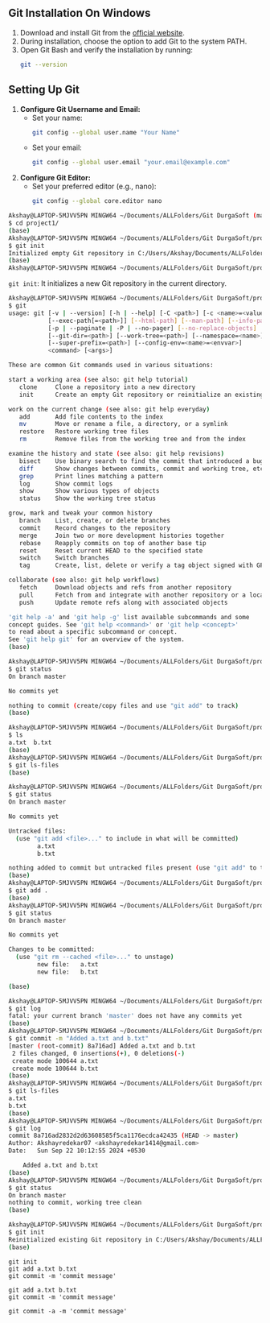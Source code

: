 ## Git Installation On Windows

1. Download and install Git from the [official website](https://git-scm.com/download/win).
2. During installation, choose the option to add Git to the system PATH.
3. Open Git Bash and verify the installation by running:
   ```bash
   git --version
   ```  

## Setting Up Git

1. **Configure Git Username and Email:**
   - Set your name:
     ```bash
     git config --global user.name "Your Name"
     ```
   - Set your email:
     ```bash
     git config --global user.email "your.email@example.com"    

2. **Configure Git Editor:**
   - Set your preferred editor (e.g., nano):
     ```bash
     git config --global core.editor nano
     ```


```bash
Akshay@LAPTOP-5MJVV5PN MINGW64 ~/Documents/ALLFolders/Git DurgaSoft (main)
$ cd project1/
(base)
Akshay@LAPTOP-5MJVV5PN MINGW64 ~/Documents/ALLFolders/Git DurgaSoft/project1 (main)
$ git init
Initialized empty Git repository in C:/Users/Akshay/Documents/ALLFolders/Git DurgaSoft/project1/.git/
(base)
Akshay@LAPTOP-5MJVV5PN MINGW64 ~/Documents/ALLFolders/Git DurgaSoft/project1 (master)
```

`git init`: It initializes a new Git repository in the current directory.


```bash
Akshay@LAPTOP-5MJVV5PN MINGW64 ~/Documents/ALLFolders/Git DurgaSoft/project1 (master)
$ git
usage: git [-v | --version] [-h | --help] [-C <path>] [-c <name>=<value>]
           [--exec-path[=<path>]] [--html-path] [--man-path] [--info-path]
           [-p | --paginate | -P | --no-pager] [--no-replace-objects] [--bare]
           [--git-dir=<path>] [--work-tree=<path>] [--namespace=<name>]
           [--super-prefix=<path>] [--config-env=<name>=<envvar>]
           <command> [<args>]

These are common Git commands used in various situations:

start a working area (see also: git help tutorial)
   clone     Clone a repository into a new directory
   init      Create an empty Git repository or reinitialize an existing one

work on the current change (see also: git help everyday)
   add       Add file contents to the index
   mv        Move or rename a file, a directory, or a symlink
   restore   Restore working tree files
   rm        Remove files from the working tree and from the index

examine the history and state (see also: git help revisions)
   bisect    Use binary search to find the commit that introduced a bug
   diff      Show changes between commits, commit and working tree, etc
   grep      Print lines matching a pattern
   log       Show commit logs
   show      Show various types of objects
   status    Show the working tree status

grow, mark and tweak your common history
   branch    List, create, or delete branches
   commit    Record changes to the repository
   merge     Join two or more development histories together
   rebase    Reapply commits on top of another base tip
   reset     Reset current HEAD to the specified state
   switch    Switch branches
   tag       Create, list, delete or verify a tag object signed with GPG

collaborate (see also: git help workflows)
   fetch     Download objects and refs from another repository
   pull      Fetch from and integrate with another repository or a local branch
   push      Update remote refs along with associated objects

'git help -a' and 'git help -g' list available subcommands and some
concept guides. See 'git help <command>' or 'git help <concept>'
to read about a specific subcommand or concept.
See 'git help git' for an overview of the system.
(base)
```

```bash
Akshay@LAPTOP-5MJVV5PN MINGW64 ~/Documents/ALLFolders/Git DurgaSoft/project1 (master)
$ git status
On branch master

No commits yet

nothing to commit (create/copy files and use "git add" to track)
(base)
```


```bash
Akshay@LAPTOP-5MJVV5PN MINGW64 ~/Documents/ALLFolders/Git DurgaSoft/project1/project2 (master)
$ ls
a.txt  b.txt
(base)
Akshay@LAPTOP-5MJVV5PN MINGW64 ~/Documents/ALLFolders/Git DurgaSoft/project1/project2 (master)
$ git ls-files
(base)
```

```bash
Akshay@LAPTOP-5MJVV5PN MINGW64 ~/Documents/ALLFolders/Git DurgaSoft/project1/project2 (master)
$ git status
On branch master

No commits yet

Untracked files:
  (use "git add <file>..." to include in what will be committed)
        a.txt
        b.txt

nothing added to commit but untracked files present (use "git add" to track)
(base)
Akshay@LAPTOP-5MJVV5PN MINGW64 ~/Documents/ALLFolders/Git DurgaSoft/project1/project2 (master)
$ git add .
(base)
Akshay@LAPTOP-5MJVV5PN MINGW64 ~/Documents/ALLFolders/Git DurgaSoft/project1/project2 (master)
$ git status
On branch master

No commits yet

Changes to be committed:
  (use "git rm --cached <file>..." to unstage)
        new file:   a.txt
        new file:   b.txt

(base)
```


```bash
Akshay@LAPTOP-5MJVV5PN MINGW64 ~/Documents/ALLFolders/Git DurgaSoft/project1/project2 (master)
$ git log
fatal: your current branch 'master' does not have any commits yet
(base)
Akshay@LAPTOP-5MJVV5PN MINGW64 ~/Documents/ALLFolders/Git DurgaSoft/project1/project2 (master)
$ git commit -m "Added a.txt and b.txt"
[master (root-commit) 8a716ad] Added a.txt and b.txt
 2 files changed, 0 insertions(+), 0 deletions(-)
 create mode 100644 a.txt
 create mode 100644 b.txt
(base)
Akshay@LAPTOP-5MJVV5PN MINGW64 ~/Documents/ALLFolders/Git DurgaSoft/project1/project2 (master)
$ git ls-files
a.txt
b.txt
(base)
Akshay@LAPTOP-5MJVV5PN MINGW64 ~/Documents/ALLFolders/Git DurgaSoft/project1/project2 (master)
$ git log
commit 8a716ad2832d2d63608585f5ca1176ecdca42435 (HEAD -> master)
Author: Akshayredekar07 <akshayredekar1414@gmail.com>
Date:   Sun Sep 22 10:12:55 2024 +0530

    Added a.txt and b.txt
(base)
Akshay@LAPTOP-5MJVV5PN MINGW64 ~/Documents/ALLFolders/Git DurgaSoft/project1/project2 (master)
$ git status
On branch master
nothing to commit, working tree clean
(base)
```

```bash
Akshay@LAPTOP-5MJVV5PN MINGW64 ~/Documents/ALLFolders/Git DurgaSoft/project1/project2 (master)
$ git init
Reinitialized existing Git repository in C:/Users/Akshay/Documents/ALLFolders/Git DurgaSoft/project1/project2/.git/
(base)
```


```
git init
git add a.txt b.txt
git commit -m 'commit message'

git add a.txt b.txt
git commit -m 'commit message'
```
```shell
git commit -a -m 'commit message'
```
